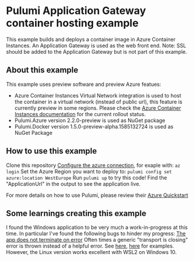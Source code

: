 # Pulumi Application Gateway container hosting example
This example builds and deploys a container image in Azure Container Instances. An Application Gateway is used as the web front end. 
Note: SSL should be added to the Application Gateway but is not part of this example.

## About this example
This example uses preview software and preview Azure featues:
* Azure Container Instances Virtual Network integration is used to host the container in a virtual network (instead of public url), this feature is currently preview in some regions. Please check the [Azure Container Instances documentation](https://docs.microsoft.com/en-us/azure/container-instances/container-instances-vnet) for the current rollout status.
* Pulumi.Azure version 2.2.0-preview is used as NuGet package
* Pulumi.Docker version 1.5.0-preview-alpha.1585132724 is used as NuGet Package

## How to use this example
Clone this repository
[Configure the azure connection](https://www.pulumi.com/docs/intro/cloud-providers/azure/setup/), for exaple with: `az login`
Set the Azure Region you want to deploy to: `pulumi config set azure:location WestEurope`
Run `pulumi up` to try this code!
Find the "ApplicationUrl" in the output to see the application live.

For more details on how to use Pulumi, please review their [Azure Quickstart](https://www.pulumi.com/docs/get-started/azure/)

## Some learnings creating this example
I found the Windows application to be very much a work-in-progress at this time. In particular I've found the following bugs to hinder my progress:
[The app does not terminate on error](https://github.com/pulumi/pulumi/issues/3275)
Often times a generic "transport is closing" error is thrown instead of a helpful error. See [here](https://github.com/pulumi/pulumi-policy/issues/24), [here](https://github.com/pulumi/pulumi/issues/2713) for examples.
However, the Linux version works excellent with WSL2 on Windows 10.